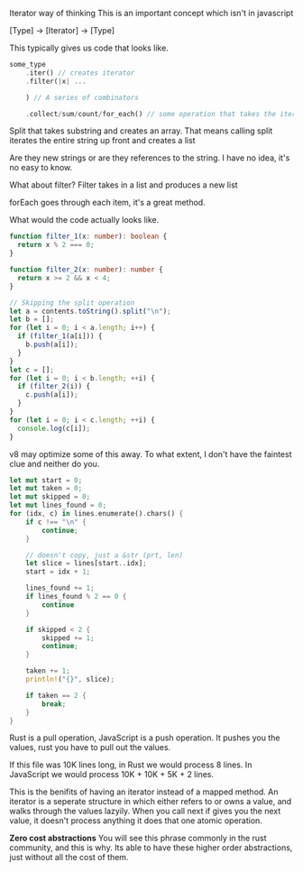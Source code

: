 Iterator way of thinking
This is an important concept which isn't in javascript

[Type] -> [Iterator] -> [Type]

This typically gives us code that looks like.

```rust
some_type
    .iter() // creates iterator
    .filter(|x| ...

    ) // A series of combinators

    .collect/sum/count/for_each() // some operation that takes the iterator
```

Split
that takes substring and creates an array.
That means calling split iterates the entire string up front and creates a list

Are they new strings or are they references to the string. I have no idea, it's no easy to know.

What about filter?
Filter takes in a list and produces a new list

forEach goes through each item, it's a great method.

What would the code actually looks like.

```ts
function filter_1(x: number): boolean {
  return x % 2 === 0;
}

function filter_2(x: number): number {
  return x >= 2 && x < 4;
}

// Skipping the split operation
let a = contents.toString().split("\n");
let b = [];
for (let i = 0; i < a.length; i++) {
  if (filter_1(a[i])) {
    b.push(a[i]);
  }
}
let c = [];
for (let i = 0; i < b.length; ++i) {
  if (filter_2(i)) {
    c.push(a[i]);
  }
}
for (let i = 0; i < c.length; ++i) {
  console.log(c[i]);
}
```

v8 may optimize some of this away. To what extent, I don't have the faintest clue and neither do you.

```rust
let mut start = 0;
let mut taken = 0;
let mut skipped = 0;
let mut lines_found = 0;
for (idx, c) in lines.enumerate().chars() {
    if c !== "\n" {
        continue;
    }

    // doesn't copy, just a &str (prt, len)
    let slice = lines[start..idx];
    start = idx + 1;

    lines_found += 1;
    if lines_found % 2 == 0 {
        continue
    }

    if skipped < 2 {
        skipped += 1;
        continue;
    }

    taken += 1;
    println!("{}", slice);

    if taken == 2 {
        break;
    }
}
```

Rust is a pull operation, JavaScript is a push operation.
It pushes you the values, rust you have to pull out the values.

If this file was 10K lines long, in Rust we would process 8 lines. In JavaScript we would process 10K + 10K + 5K + 2 lines.

This is the benifits of having an iterator instead of a mapped method. An iterator is a seperate structure in which either refers to or owns a value, and walks through the values lazyily. When you call next if gives you the next value, it doesn't process anything it does that one atomic operation.

**Zero cost abstractions**
You will see this phrase commonly in the rust community, and this is why. Its able to have these higher order abstractions, just without all the cost of them.
